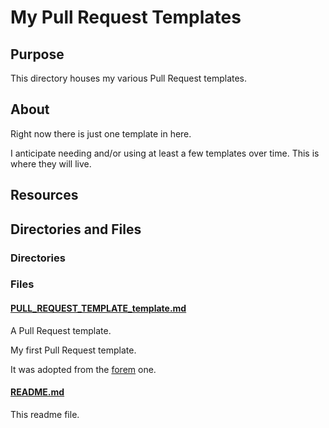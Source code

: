 # My Pull Request Templates

## Purpose

This directory houses my various Pull Request templates.

## About

Right now there is just one template in here.

I anticipate needing and/or using at least a few templates over time. This is where they will live.

## Resources

## Directories and Files

### Directories

### Files

#### [PULL_REQUEST_TEMPLATE_template.md](./PULL_REQUEST_TEMPLATE_template.md)

A Pull Request template.

My first Pull Request template.

It was adopted from the [forem](../pull_request_templates_examples/forem.md) one.

#### [README.md](./README.md)

This readme file.
